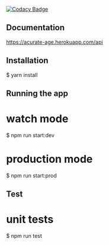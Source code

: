 [![Codacy Badge](https://app.codacy.com/project/badge/Grade/5dbc3e58b329417989bf014044aa1e0e)](https://www.codacy.com/gh/AbrahamMayowa/accurate-age/dashboard?utm_source=github.com&amp;utm_medium=referral&amp;utm_content=AbrahamMayowa/accurate-age&amp;utm_campaign=Badge_Grade)


## Documentation
https://acurate-age.herokuapp.com/api


## Installation

$ yarn install


## Running the app


# watch mode
$ npm run start:dev

# production mode
$ npm run start:prod

## Test

# unit tests
$ npm run test
